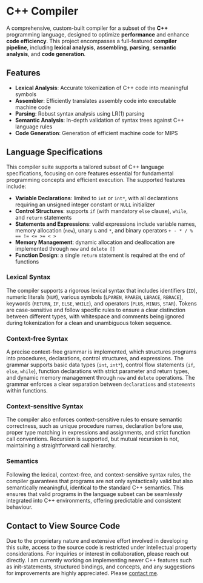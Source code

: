 # C++ Compiler
A comprehensive, custom-built compiler for a subset of the **C++** programming language, designed to optimize **performance** and enhance **code efficiency**. This project encompasses a full-featured **compiler pipeline**, including **lexical analysis**, **assembling**, **parsing**, **semantic analysis**, and **code generation**. 

## Features
- **Lexical Analysis**: Accurate tokenization of C++ code into meaningful symbols
- **Assembler**: Efficiently translates assembly code into executable machine code
- **Parsing**: Robust syntax analysis using LR(1) parsing
- **Semantic Analysis**: In-depth validation of syntax trees against C++ language rules
- **Code Generation**: Generation of efficient machine code for MIPS

## Language Specifications
This compiler suite supports a tailored subset of C++ language specifications, focusing on core features essential for fundamental programming concepts and efficient execution. The supported features include:

- **Variable Declarations**: limited to `int` or `int*`, with all declarations requiring an unsigned integer constant or `NULL` initializer
- **Control Structures**: supports `if` (with mandatory `else` clause), `while`, and `return` statements
- **Statements and Expressions**: valid expressions include variable names, memory allocation (`new`), unary `&` and `*`, and binary operators `+ - * / % == != <= >= < >`
- **Memory Management**: dynamic allocation and deallocation are implemented through `new` and `delete []`
- **Function Design**: a single `return` statement is required at the end of functions

### Lexical Syntax
The compiler supports a rigorous lexical syntax that includes identifiers (`ID`), numeric literals (`NUM`), various symbols (`LPAREN`, `RPAREN`, `LBRACE`, `RBRACE`), keywords (`RETURN`, `IF`, `ELSE`, `WHILE`), and operators (`PLUS`, `MINUS`, `STAR`). Tokens are case-sensitive and follow specific rules to ensure a clear distinction between different types, with whitespace and comments being ignored during tokenization for a clean and unambiguous token sequence.

### Context-free Syntax
A precise context-free grammar is implemented, which structures programs into procedures, declarations, control structures, and expressions. The grammar supports basic data types (`int`, `int*`), control flow statements (`if`, `else`, `while`), function declarations with strict parameter and return types, and dynamic memory management through `new` and `delete` operations. The grammar enforces a clear separation between `declarations` and `statements` within functions.

### Context-sensitive Syntax
The compiler also enforces context-sensitive rules to ensure semantic correctness, such as unique procedure names, declaration before use, proper type matching in expressions and assignments, and strict function call conventions. Recursion is supported, but mutual recursion is not, maintaining a straightforward call hierarchy.

### Semantics
Following the lexical, context-free, and context-sensitive syntax rules, the compiler guarantees that programs are not only syntactically valid but also semantically meaningful, identical to the standard C++ semantics. This ensures that valid programs in the language subset can be seamlessly integrated into C++ environments, offering predictable and consistent behaviour.

## Contact to View Source Code
Due to the proprietary nature and extensive effort involved in developing this suite, access to the source code is restricted under intellectual property considerations. For inquiries or interest in collaboration, please reach out directly. I am currently working on implementing newer C++ features such as init-statements, structured bindings, and concepts, and any suggestions for improvements are highly appreciated. Please [contact me](mailto:a6abdulm@uwaterloo.ca).
